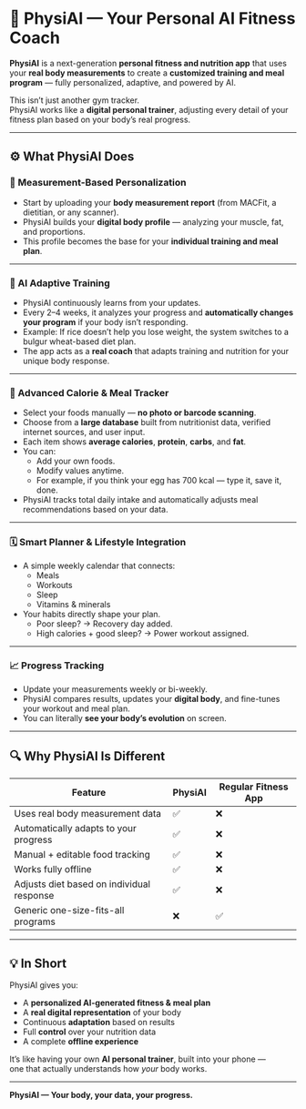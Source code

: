 # 🧠 PhysiAI — Your Personal AI Fitness Coach

**PhysiAI** is a next-generation **personal fitness and nutrition app** that uses your **real body measurements** to create a **customized training and meal program** — fully personalized, adaptive, and powered by AI.

This isn’t just another gym tracker.  
PhysiAI works like a **digital personal trainer**, adjusting every detail of your fitness plan based on your body’s real progress.

---

## ⚙️ What PhysiAI Does

### 🧍 Measurement-Based Personalization
- Start by uploading your **body measurement report** (from MACFit, a dietitian, or any scanner).  
- PhysiAI builds your **digital body profile** — analyzing your muscle, fat, and proportions.  
- This profile becomes the base for your **individual training and meal plan**.

---

### 🧠 AI Adaptive Training
- PhysiAI continuously learns from your updates.  
- Every 2–4 weeks, it analyzes your progress and **automatically changes your program** if your body isn’t responding.  
- Example: If rice doesn’t help you lose weight, the system switches to a bulgur wheat-based diet plan.  
- The app acts as a **real coach** that adapts training and nutrition for your unique body response.

---

### 🍳 Advanced Calorie & Meal Tracker
- Select your foods manually — **no photo or barcode scanning**.  
- Choose from a **large database** built from nutritionist data, verified internet sources, and user input.  
- Each item shows **average calories**, **protein**, **carbs**, and **fat**.  
- You can:
  - Add your own foods.  
  - Modify values anytime.  
  - For example, if you think your egg has 700 kcal — type it, save it, done.  
- PhysiAI tracks total daily intake and automatically adjusts meal recommendations based on your data.

---

### 🗓️ Smart Planner & Lifestyle Integration
- A simple weekly calendar that connects:
  - Meals  
  - Workouts  
  - Sleep  
  - Vitamins & minerals  
- Your habits directly shape your plan.  
  - Poor sleep? → Recovery day added.  
  - High calories + good sleep? → Power workout assigned.  

---

### 📈 Progress Tracking
- Update your measurements weekly or bi-weekly.  
- PhysiAI compares results, updates your **digital body**, and fine-tunes your workout and meal plan.  
- You can literally **see your body’s evolution** on screen.

---

## 🔍 Why PhysiAI Is Different

| Feature | PhysiAI | Regular Fitness App |
|----------|----------|----------------------|
| Uses real body measurement data | ✅ | ❌ |
| Automatically adapts to your progress | ✅ | ❌ |
| Manual + editable food tracking | ✅ | ❌ |
| Works fully offline | ✅ | ❌ |
| Adjusts diet based on individual response | ✅ | ❌ |
| Generic one-size-fits-all programs | ❌ | ✅ |

---

## 💡 In Short

PhysiAI gives you:
- A **personalized AI-generated fitness & meal plan**  
- A **real digital representation** of your body  
- Continuous **adaptation** based on results  
- Full **control** over your nutrition data  
- A complete **offline experience**  

It’s like having your own **AI personal trainer**, built into your phone —  
one that actually understands how *your* body works.

---

**PhysiAI — Your body, your data, your progress.**
